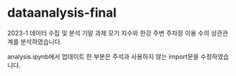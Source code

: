 # dataanalysis-final
2023-1 데이터 수집 및 분석 기말 과제
모기 지수와 한강 주변 주차장 이용 수의 상관관계를 분석하였습니다. 

analysis.ipynb에서 업데이트 한 부분은 주석과 사용하지 않는 import문을 수정하였습니다. 
